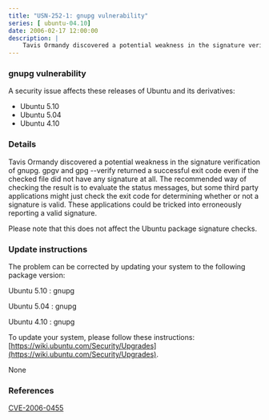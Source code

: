 ```yaml
---
title: "USN-252-1: gnupg vulnerability"
series: [ ubuntu-04.10]
date: 2006-02-17 12:00:00
description: |
    Tavis Ormandy discovered a potential weakness in the signature verification of gnupg. gpgv and gpg --verify returned a successful exit code even if the checked file did not have any signature at all. The recommended way of checking the result is to evaluate the status messages, but some third party applications might just check the exit code for determining whether or not a signature is valid. These applications could be tricked into erroneously reporting a valid signature.
--- 
```

 
### gnupg vulnerability

A security issue affects these releases of Ubuntu and its derivatives:

* Ubuntu 5.10
* Ubuntu 5.04
* Ubuntu 4.10

### Details

Tavis Ormandy discovered a potential weakness in the signature verification of gnupg. gpgv and gpg --verify returned a successful exit code even if the checked file did not have any signature at all. The recommended way of checking the result is to evaluate the status messages, but some third party applications might just check the exit code for determining whether or not a signature is valid. These applications could be tricked into erroneously reporting a valid signature.

Please note that this does not affect the Ubuntu package signature checks.

### Update instructions

The problem can be corrected by updating your system to the following package version:

Ubuntu 5.10
 : gnupg 

Ubuntu 5.04
 : gnupg 

Ubuntu 4.10
 : gnupg 

To update your system, please follow these instructions: [https://wiki.ubuntu.com/Security/Upgrades](https://wiki.ubuntu.com/Security/Upgrades).

None

### References

 [CVE-2006-0455](http://people.ubuntu.com/~ubuntu-security/cve/CVE-2006-0455)
 
